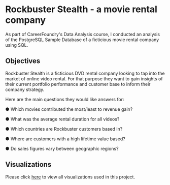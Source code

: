 # Rockbuster Stealth - a movie rental company
As part of CareerFoundry's Data Analysis course, I conducted an analysis of the PostgreSQL Sample Database of a ficticious movie rental company using SQL.

## Objectives
Rockbuster Stealth is a ficticious DVD rental company looking to tap into the market of online video rental. For that purpose they want to gain insights of their current portfolio performance and customer base to inform their company strategy.

Here are the main questions they would like answers for:

● Which movies contributed the most/least to revenue gain?

● What was the average rental duration for all videos?

● Which countries are Rockbuster customers based in?

● Where are customers with a high lifetime value based?

● Do sales figures vary between geographic regions?

## Visualizations
Please click [here](https://public.tableau.com/app/profile/myra.ahsan) to view all visualizations used in this project. 
